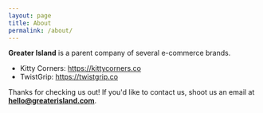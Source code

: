 ```yaml
---
layout: page
title: About
permalink: /about/
---
```

**Greater Island** is a parent company of several e-commerce brands.

* Kitty Corners: https://kittycorners.co
* TwistGrip: https://twistgrip.co

Thanks for checking us out!
If you'd like to contact us, shoot us an email at **hello@greaterisland.com**.
